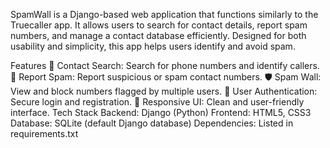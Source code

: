 SpamWall is a Django-based web application that functions similarly to the Truecaller app. It allows users to search for contact details, report spam numbers, and manage a contact database efficiently. Designed for both usability and simplicity, this app helps users identify and avoid spam.

Features
🔎 Contact Search: Search for phone numbers and identify callers.
🚩 Report Spam: Report suspicious or spam contact numbers.
🛡️ Spam Wall: View and block numbers flagged by multiple users.
👤 User Authentication: Secure login and registration.
🎨 Responsive UI: Clean and user-friendly interface.
Tech Stack
Backend: Django (Python)
Frontend: HTML5, CSS3
Database: SQLite (default Django database)
Dependencies: Listed in requirements.txt
